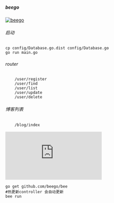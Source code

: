 ##### beego

[![beego](https://img.shields.io/badge/go-beego-blue)](https://github.com/astaxie/beego)

###### 启动

```
cp config/Database.go.dist config/Database.go
go run main.go
```

###### router

```
    /user/register
    /user/find
    /user/list
    /user/update
    /user/delete
```

###### 博客列表
```
    /blog/index
```

![!文档地址](https://beego.me/docs/install/bee.md)

```安装 bee 工具
go get github.com/beego/bee
#热更新controller 会自动更新
bee run
```